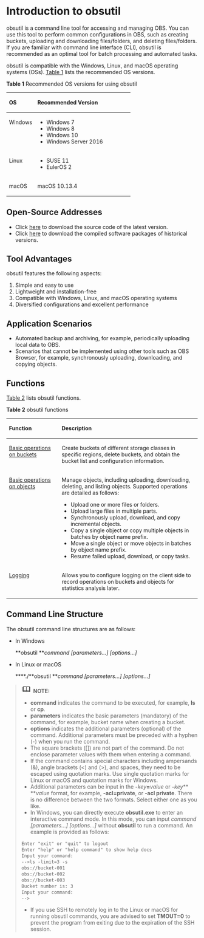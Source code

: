 # Introduction to obsutil<a name="EN-US_TOPIC_0142009727"></a>

obsutil is a command line tool for accessing and managing OBS. You can use this tool to perform common configurations in OBS, such as creating buckets, uploading and downloading files/folders, and deleting files/folders. If you are familiar with command line interface \(CLI\), obsutil is recommended as an optimal tool for batch processing and automated tasks.

obsutil is compatible with the Windows, Linux, and macOS operating systems \(OSs\).  [Table 1](#table1282175018104)  lists the recommended OS versions. 

**Table  1**  Recommended OS versions for using obsutil

<a name="table1282175018104"></a>
<table><thead align="left"><tr id="row1083550111016"><th class="cellrowborder" valign="top" width="22.97%" id="mcps1.2.3.1.1"><p id="p78385041015"><a name="p78385041015"></a><a name="p78385041015"></a>OS</p>
</th>
<th class="cellrowborder" valign="top" width="77.03%" id="mcps1.2.3.1.2"><p id="p14841250121019"><a name="p14841250121019"></a><a name="p14841250121019"></a>Recommended Version</p>
</th>
</tr>
</thead>
<tbody><tr id="row17841250151013"><td class="cellrowborder" valign="top" width="22.97%" headers="mcps1.2.3.1.1 "><p id="p984850121013"><a name="p984850121013"></a><a name="p984850121013"></a>Windows</p>
</td>
<td class="cellrowborder" valign="top" width="77.03%" headers="mcps1.2.3.1.2 "><a name="ul1569975214153"></a><a name="ul1569975214153"></a><ul id="ul1569975214153"><li>Windows 7</li><li>Windows 8</li><li>Windows 10</li><li>Windows Server 2016</li></ul>
</td>
</tr>
<tr id="row13841150191018"><td class="cellrowborder" valign="top" width="22.97%" headers="mcps1.2.3.1.1 "><p id="p88475041016"><a name="p88475041016"></a><a name="p88475041016"></a>Linux</p>
</td>
<td class="cellrowborder" valign="top" width="77.03%" headers="mcps1.2.3.1.2 "><a name="ul9872184517166"></a><a name="ul9872184517166"></a><ul id="ul9872184517166"><li>SUSE 11</li><li>EulerOS 2</li></ul>
</td>
</tr>
<tr id="row1384185091013"><td class="cellrowborder" valign="top" width="22.97%" headers="mcps1.2.3.1.1 "><p id="p158410500108"><a name="p158410500108"></a><a name="p158410500108"></a>macOS</p>
</td>
<td class="cellrowborder" valign="top" width="77.03%" headers="mcps1.2.3.1.2 "><p id="p17842505108"><a name="p17842505108"></a><a name="p17842505108"></a>macOS 10.13.4</p>
</td>
</tr>
</tbody>
</table>

## Open-Source Addresses<a name="section9338140135813"></a>

-   Click  [here](https://github.com/huaweicloud/huaweicloud-obs-obsutil)  to download the source code of the latest version.
-   Click  [here](https://github.com/huaweicloud/huaweicloud-obs-obsutil/tree/master/release)  to download the compiled software packages of historical versions.

## Tool Advantages<a name="section1963918332594"></a>

obsutil features the following aspects:

1.  Simple and easy to use
2.  Lightweight and installation-free
3.  Compatible with Windows, Linux, and macOS operating systems
4.  Diversified configurations and excellent performance

## Application Scenarios<a name="section38975716584"></a>

-   Automated backup and archiving, for example, periodically uploading local data to OBS.
-   Scenarios that cannot be implemented using other tools such as OBS Browser, for example, synchronously uploading, downloading, and copying objects.

## Functions<a name="section3951253155910"></a>

[Table 2](#table1233162315227)  lists obsutil functions.

**Table  2**  obsutil functions

<a name="table1233162315227"></a>
<table><thead align="left"><tr id="row034112362217"><th class="cellrowborder" valign="top" width="27.51%" id="mcps1.2.3.1.1"><p id="p1734192382220"><a name="p1734192382220"></a><a name="p1734192382220"></a><strong id="b1711191919312"><a name="b1711191919312"></a><a name="b1711191919312"></a>Function</strong></p>
</th>
<th class="cellrowborder" valign="top" width="72.49%" id="mcps1.2.3.1.2"><p id="p134162392219"><a name="p134162392219"></a><a name="p134162392219"></a><strong id="b95394221138"><a name="b95394221138"></a><a name="b95394221138"></a>Description</strong></p>
</th>
</tr>
</thead>
<tbody><tr id="row1934162372212"><td class="cellrowborder" valign="top" width="27.51%" headers="mcps1.2.3.1.1 "><p id="p53462315226"><a name="p53462315226"></a><a name="p53462315226"></a><a href="bucket-commands.md">Basic operations on buckets</a></p>
</td>
<td class="cellrowborder" valign="top" width="72.49%" headers="mcps1.2.3.1.2 "><p id="p43462318225"><a name="p43462318225"></a><a name="p43462318225"></a>Create buckets of different storage classes in specific regions, delete buckets, and obtain the bucket list and configuration information.</p>
</td>
</tr>
<tr id="row33415236221"><td class="cellrowborder" valign="top" width="27.51%" headers="mcps1.2.3.1.1 "><p id="p4341423112213"><a name="p4341423112213"></a><a name="p4341423112213"></a><a href="object-commands.md">Basic operations on objects</a></p>
</td>
<td class="cellrowborder" valign="top" width="72.49%" headers="mcps1.2.3.1.2 "><p id="p15341923152219"><a name="p15341923152219"></a><a name="p15341923152219"></a>Manage objects, including uploading, downloading, deleting, and listing objects. Supported operations are detailed as follows:</p>
<a name="ul12642182419529"></a><a name="ul12642182419529"></a><ul id="ul12642182419529"><li>Upload one or more files or folders.</li><li>Upload large files in multiple parts.</li><li>Synchronously upload, download, and copy incremental objects.</li><li>Copy a single object or copy multiple objects in batches by object name prefix.</li><li>Move a single object or move objects in batches by object name prefix.</li><li>Resume failed upload, download, or copy tasks.</li></ul>
</td>
</tr>
<tr id="row181665745717"><td class="cellrowborder" valign="top" width="27.51%" headers="mcps1.2.3.1.1 "><p id="p13166074572"><a name="p13166074572"></a><a name="p13166074572"></a><a href="log-files.md">Logging</a></p>
</td>
<td class="cellrowborder" valign="top" width="72.49%" headers="mcps1.2.3.1.2 "><p id="p616618717570"><a name="p616618717570"></a><a name="p616618717570"></a>Allows you to configure logging on the client side to record operations on buckets and objects for statistics analysis later.</p>
</td>
</tr>
</tbody>
</table>

## Command Line Structure<a name="section547113329618"></a>

The obsutil command line structures are as follows:

-   In Windows

    **obsutil **_command_ _\[parameters...\]_ _\[options...\]_

-   In Linux or macOS

    ****./**obsutil **_command \[parameters...\] \[options...\]_


>![](public_sys-resources/icon-note.gif) **NOTE:**   
>-   **command**  indicates the command to be executed, for example,  **ls**  or  **cp**.  
>-   **parameters**  indicates the basic parameters \(mandatory\) of the command, for example, bucket name when creating a bucket.  
>-   **options**  indicates the additional parameters \(optional\) of the command. Additional parameters must be preceded with a hyphen \(-\) when you run the command.  
>-   The square brackets \(\[\]\) are not part of the command. Do not enclose parameter values with them when entering a command.  
>-   If the command contains special characters including ampersands \(&\), angle brackets \(<\) and \(\>\), and spaces, they need to be escaped using quotation marks. Use single quotation marks for Linux or macOS and quotation marks for Windows.  
>-   Additional parameters can be input in the  **-**_key_**=**_value_  or  **-**_key_** **_value_  format, for example,  **-acl=private**, or  **-acl private**. There is no difference between the two formats. Select either one as you like.  
>-   In Windows, you can directly execute  **obsutil.exe**  to enter an interactive command mode. In this mode, you can input  _command \[parameters...\] \[options...\]_  without  **obsutil**  to run a command. An example is provided as follows:  
>    ```  
>    Enter "exit" or "quit" to logout  
>    Enter "help" or "help command" to show help docs  
>    Input your command:  
>    -->ls -limit=3 -s  
>    obs://bucket-001  
>    obs://bucket-002  
>    obs://bucket-003  
>    Bucket number is: 3  
>    Input your command:  
>    -->  
>    ```  
>-   If you use SSH to remotely log in to the Linux or macOS for running obsutil commands, you are advised to set  **TMOUT=0**  to prevent the program from exiting due to the expiration of the SSH session.  

